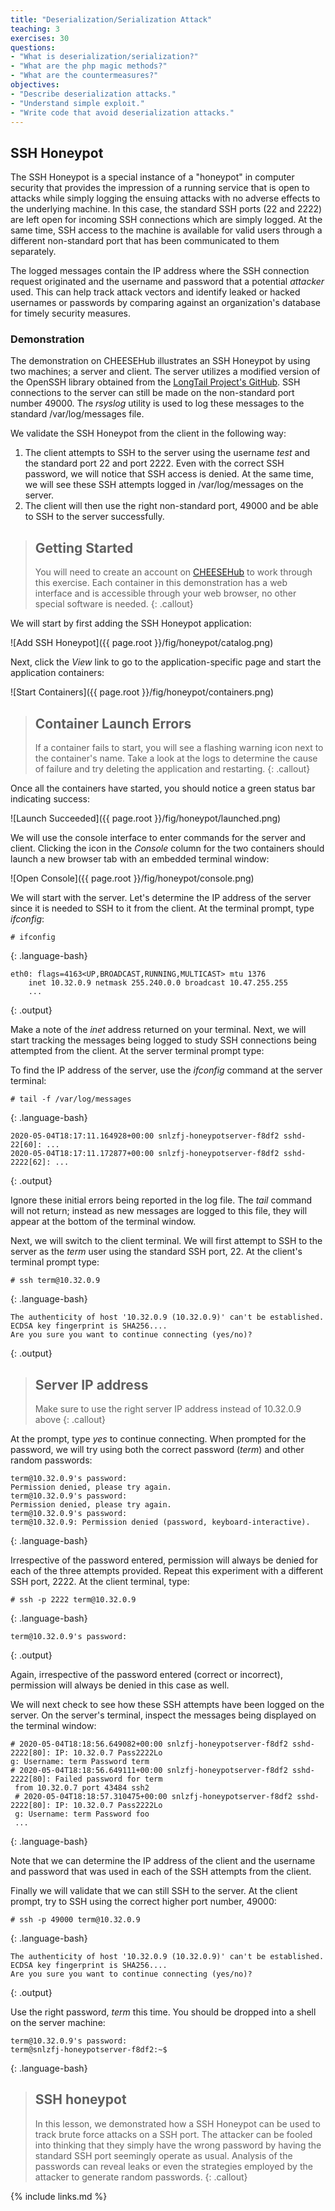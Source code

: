 ```yaml
---
title: "Deserialization/Serialization Attack"
teaching: 3
exercises: 30
questions:
- "What is deserialization/serialization?"
- "What are the php magic methods?"
- "What are the countermeasures?"
objectives:
- "Describe deserialization attacks."
- "Understand simple exploit."
- "Write code that avoid deserialization attacks."
---
```



## SSH Honeypot

The SSH Honeypot is a special instance of a "honeypot" in computer security that provides the impression of a running service that is
open to attacks while simply logging the ensuing attacks with no adverse effects to the underlying machine. In this case, the standard SSH
ports (22 and 2222) are left open for incoming SSH connections which are simply logged. At the same time, SSH access to the machine is available
for valid users through a different non-standard port that has been communicated to them separately.

The logged messages contain the IP address where the SSH connection request originated and the username and password that a potential *attacker*
used. This can help track attack vectors and identify leaked or hacked usernames or passwords by comparing against an organization's database for
timely security measures.

### Demonstration

The demonstration on CHEESEHub illustrates an SSH Honeypot by using two machines; a server and client. The server utilizes a modified version of the
OpenSSH library obtained from the [LongTail Project's GitHub](https://github.com/wedaa/LongTail-Log-Analysis). SSH connections to the server can still be
made on the non-standard port number 49000. The *rsyslog* utility is used to log these messages to the standard /var/log/messages file.

We validate the SSH Honeypot from the client in the following way:

1. The client attempts to SSH to the server using the username *test* and the standard port 22 and port 2222. Even with the correct SSH password,
we will notice that SSH access is denied. At the same time, we will see these SSH attempts logged in /var/log/messages on the server.
2. The client will then use the right non-standard port, 49000 and be able to SSH to the server successfully.

> ## Getting Started
>
> You will need to create an account on [CHEESEHub](https://www.hub.cheesehub.org) to work through this exercise.
> Each container in this demonstration has a web interface and is accessible through your web browser, no other special software
> is needed.
{: .callout}

We will start by first adding the SSH Honeypot application:

![Add SSH Honeypot]({{ page.root }}/fig/honeypot/catalog.png)

Next, click the *View* link to go to the application-specific page and start the application containers:

![Start Containers]({{ page.root }}/fig/honeypot/containers.png)

> ## Container Launch Errors
>
> If a container fails to start, you will see a flashing warning icon next to the container's name. Take a look at the logs to
> determine the cause of failure and try deleting the application and restarting.
{: .callout}

Once all the containers have started, you should notice a green status bar indicating success:

![Launch Succeeded]({{ page.root }}/fig/honeypot/launched.png)

We will use the console interface to enter commands for the server and client. Clicking the icon in the *Console* column for
the two containers should launch a new browser tab with an embedded terminal window:

![Open Console]({{ page.root }}/fig/honeypot/console.png)

We will start with the server. Let's determine the IP address of the server since it is needed to SSH to it from the client. At
the terminal prompt, type *ifconfig*:

~~~
# ifconfig
~~~
{: .language-bash}

~~~
eth0: flags=4163<UP,BROADCAST,RUNNING,MULTICAST> mtu 1376
	inet 10.32.0.9 netmask 255.240.0.0 broadcast 10.47.255.255
	...
~~~
{: .output}

Make a note of the *inet* address returned on your terminal. Next, we will start tracking the messages being logged to study SSH
connections being attempted from the client. At the server terminal prompt type:

To find the IP address of the server, use the *ifconfig* command at the server terminal:

~~~
# tail -f /var/log/messages
~~~
{: .language-bash}

~~~
2020-05-04T18:17:11.164928+00:00 snlzfj-honeypotserver-f8df2 sshd-22[60]: ...
2020-05-04T18:17:11.172877+00:00 snlzfj-honeypotserver-f8df2 sshd-2222[62]: ...
~~~
{: .output}

Ignore these initial errors being reported in the log file. The *tail* command will not return; instead as new messages are logged to
this file, they will appear at the bottom of the terminal window.

Next, we will switch to the client terminal. We will first attempt to SSH to the server as the *term* user using the standard SSH port, 22.
At the client's terminal prompt type:

~~~
# ssh term@10.32.0.9
~~~
{: .language-bash}

~~~
The authenticity of host '10.32.0.9 (10.32.0.9)' can't be established.
ECDSA key fingerprint is SHA256....
Are you sure you want to continue connecting (yes/no)?
~~~
{: .output}

> ## Server IP address
>
> Make sure to use the right server IP address instead of 10.32.0.9 above
{: .callout}

At the prompt, type *yes* to continue connecting. When prompted for the password, we will try using both the correct password
(*term*) and other random passwords:

~~~
term@10.32.0.9's password:
Permission denied, please try again.
term@10.32.0.9's password:
Permission denied, please try again.
term@10.32.0.9's password:
term@10.32.0.9: Permission denied (password, keyboard-interactive).
~~~
{: .language-bash}

Irrespective of the password entered, permission will always be denied for each of the three attempts provided.
Repeat this experiment with a different SSH port, 2222. At the client terminal, type:

~~~
# ssh -p 2222 term@10.32.0.9
~~~
{: .language-bash}

~~~
term@10.32.0.9's password:
~~~
{: .output}

Again, irrespective of the password entered (correct or incorrect), permission will always be denied in this case as well.

We will next check to see how these SSH attempts have been logged on the server. On the server's terminal, inspect the
messages being displayed on the terminal window:

~~~
# 2020-05-04T18:18:56.649082+00:00 snlzfj-honeypotserver-f8df2 sshd-2222[80]: IP: 10.32.0.7 Pass2222Lo
g: Username: term Password term
# 2020-05-04T18:18:56.649111+00:00 snlzfj-honeypotserver-f8df2 sshd-2222[80]: Failed password for term
 from 10.32.0.7 port 43484 ssh2
 # 2020-05-04T18:18:57.310475+00:00 snlzfj-honeypotserver-f8df2 sshd-2222[80]: IP: 10.32.0.7 Pass2222Lo
 g: Username: term Password foo
 ...
~~~
{: .language-bash}

Note that we can determine the IP address of the client and the username and password that was used in each of the SSH attempts
from the client.

Finally we will validate that we can still SSH to the server. At the client prompt, try to SSH using the correct higher port number, 49000:

~~~
# ssh -p 49000 term@10.32.0.9
~~~
{: .language-bash}

~~~
The authenticity of host '10.32.0.9 (10.32.0.9)' can't be established.
ECDSA key fingerprint is SHA256....
Are you sure you want to continue connecting (yes/no)?
~~~
{: .output}

Use the right password, *term* this time. You should be dropped into a shell on the server machine:

~~~
term@10.32.0.9's password:
term@snlzfj-honeypotserver-f8df2:~$
~~~
{: .language-bash}

> ## SSH honeypot
>
> In this lesson, we demonstrated how a SSH Honeypot can be used to track brute force attacks on a SSH port. The attacker can be fooled into thinking
that they simply have the wrong password by having the standard SSH port seemingly operate as usual. Analysis of the passwords can reveal leaks or even
the strategies employed by the attacker to generate random passwords.
{: .callout}

{% include links.md %}
